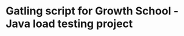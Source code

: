 Gatling script for Growth School - Java load testing project
============================================

